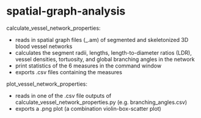 # spatial-graph-analysis

calculate_vessel_network_properties:
- reads in spatial graph files (_.am) of segmented and skeletonized 3D blood vessel networks
- calculates the segment radii, lengths, length-to-diameter ratios (LDR), vessel densities, tortuosity, and global branching angles in the network
- print statistics of the 6 measures in the command window
- exports .csv files containing the measures

plot_vessel_network_properties:
- reads in one of the .csv file outputs of calculate_vessel_network_properties.py (e.g. branching_angles.csv)
- exports a .png plot (a combination violin-box-scatter plot)
